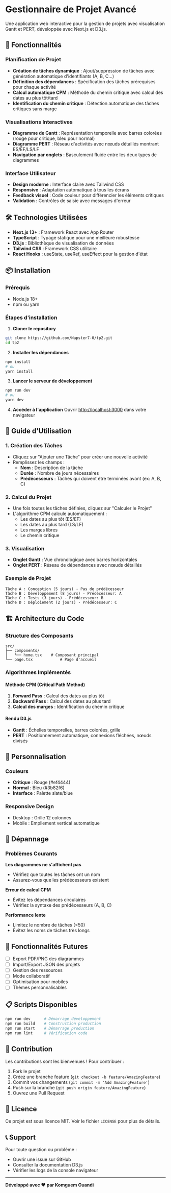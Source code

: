 # Gestionnaire de Projet Avancé

Une application web interactive pour la gestion de projets avec visualisation Gantt et PERT, développée avec Next.js et D3.js.

## 🚀 Fonctionnalités

### Planification de Projet
- **Création de tâches dynamique** : Ajout/suppression de tâches avec génération automatique d'identifiants (A, B, C...)
- **Définition des dépendances** : Spécification des tâches prérequises pour chaque activité
- **Calcul automatique CPM** : Méthode du chemin critique avec calcul des dates au plus tôt/tard
- **Identification du chemin critique** : Détection automatique des tâches critiques sans marge

### Visualisations Interactives
- **Diagramme de Gantt** : Représentation temporelle avec barres colorées (rouge pour critique, bleu pour normal)
- **Diagramme PERT** : Réseau d'activités avec nœuds détaillés montrant ES/EF/LS/LF
- **Navigation par onglets** : Basculement fluide entre les deux types de diagrammes

### Interface Utilisateur
- **Design moderne** : Interface claire avec Tailwind CSS
- **Responsive** : Adaptation automatique à tous les écrans
- **Feedback visuel** : Code couleur pour différencier les éléments critiques
- **Validation** : Contrôles de saisie avec messages d'erreur

## 🛠️ Technologies Utilisées

- **Next.js 13+** : Framework React avec App Router
- **TypeScript** : Typage statique pour une meilleure robustesse
- **D3.js** : Bibliothèque de visualisation de données
- **Tailwind CSS** : Framework CSS utilitaire
- **React Hooks** : useState, useRef, useEffect pour la gestion d'état

## 📦 Installation

### Prérequis
- Node.js 18+ 
- npm ou yarn

### Étapes d'installation

1. **Cloner le repository**
```bash
git clone https://github.com/Napster7-0/tp2.git
cd tp2
```

2. **Installer les dépendances**
```bash
npm install
# ou
yarn install
```

3. **Lancer le serveur de développement**
```bash
npm run dev
# ou
yarn dev
```

4. **Accéder à l'application**
Ouvrir [http://localhost:3000](http://localhost:3000) dans votre navigateur

## 🎯 Guide d'Utilisation

### 1. Création des Tâches
- Cliquez sur "Ajouter une Tâche" pour créer une nouvelle activité
- Remplissez les champs :
  - **Nom** : Description de la tâche
  - **Durée** : Nombre de jours nécessaires
  - **Prédécesseurs** : Tâches qui doivent être terminées avant (ex: A, B, C)

### 2. Calcul du Projet
- Une fois toutes les tâches définies, cliquez sur "Calculer le Projet"
- L'algorithme CPM calcule automatiquement :
  - Les dates au plus tôt (ES/EF)
  - Les dates au plus tard (LS/LF)
  - Les marges libres
  - Le chemin critique

### 3. Visualisation
- **Onglet Gantt** : Vue chronologique avec barres horizontales
- **Onglet PERT** : Réseau de dépendances avec nœuds détaillés

### Exemple de Projet
```
Tâche A : Conception (5 jours) - Pas de prédécesseur
Tâche B : Développement (8 jours) - Prédécesseur: A
Tâche C : Tests (3 jours) - Prédécesseur: B
Tâche D : Déploiement (2 jours) - Prédécesseur: C
```

## 🏗️ Architecture du Code

### Structure des Composants
```
src/
├── components/
│   └── home.tsx    # Composant principal
└── page.tsx            # Page d'accueil
```

### Algorithmes Implémentés

#### Méthode CPM (Critical Path Method)
1. **Forward Pass** : Calcul des dates au plus tôt
2. **Backward Pass** : Calcul des dates au plus tard  
3. **Calcul des marges** : Identification du chemin critique

#### Rendu D3.js
- **Gantt** : Échelles temporelles, barres colorées, grille
- **PERT** : Positionnement automatique, connexions fléchées, nœuds divisés

## 🎨 Personnalisation

### Couleurs
- **Critique** : Rouge (#ef4444)
- **Normal** : Bleu (#3b82f6)
- **Interface** : Palette slate/blue

### Responsive Design
- Desktop : Grille 12 colonnes
- Mobile : Empilement vertical automatique

## 🐛 Dépannage

### Problèmes Courants

**Les diagrammes ne s'affichent pas**
- Vérifiez que toutes les tâches ont un nom
- Assurez-vous que les prédécesseurs existent

**Erreur de calcul CPM**
- Évitez les dépendances circulaires
- Vérifiez la syntaxe des prédécesseurs (A, B, C)

**Performance lente**
- Limitez le nombre de tâches (<50)
- Évitez les noms de tâches très longs

## 🚀 Fonctionnalités Futures

- [ ] Export PDF/PNG des diagrammes
- [ ] Import/Export JSON des projets
- [ ] Gestion des ressources
- [ ] Mode collaboratif
- [ ] Optimisation pour mobiles
- [ ] Thèmes personnalisables

## 📋 Scripts Disponibles

```bash
npm run dev      # Démarrage développement
npm run build    # Construction production
npm run start    # Démarrage production
npm run lint     # Vérification code
```

## 🤝 Contribution

Les contributions sont les bienvenues ! Pour contribuer :

1. Fork le projet
2. Créez une branche feature (`git checkout -b feature/AmazingFeature`)
3. Commit vos changements (`git commit -m 'Add AmazingFeature'`)
4. Push sur la branche (`git push origin feature/AmazingFeature`)
5. Ouvrez une Pull Request

## 📄 Licence

Ce projet est sous licence MIT. Voir le fichier `LICENSE` pour plus de détails.

## 📞 Support

Pour toute question ou problème :
- Ouvrir une issue sur GitHub
- Consulter la documentation D3.js
- Vérifier les logs de la console navigateur

---

**Développé avec ❤️ par Komguem Ouandi**